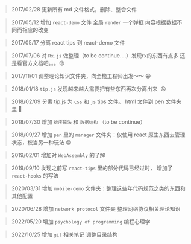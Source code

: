 > 2017/02/28  更新所有 md 文件格式，删除、整合文件

> 2017/05/12  增加 `react-demo` 文件 全局 `render` 一个弹框 内容根据数据不同而相应的改变

> 2017/05/17  分离 react tips 到 react-demo 文件  

> 2017/07/06  对 `Rx.js` 做整理（to be continue....）发现rx的东西有点多 还是看官方文档吧。。。😔

> 2017/11/01  调整理论知识文件夹，向全栈工程师出发～～ 😁   

> 2018/01/18  `tip.js` 发现越来越大需要把有些东西再次分离出来  😡   

> 2018/02/09  分离 tip.js 为 `css` 和 `js` tips 文件。 html 文件到 pen 文件夹里 👻  

> 2018/07/30  增加 `排序算法` 和 `数据结构` （to be continue）

> 2018/09/27  增加 `pen` 里的 `manager` 文件夹：仅使用 react 原生东西去管理状态，权当另一种玩法 😁  

> 2019/02/01  增加对 `WebAssembly` 的了解  

> 2019/09/10  发现之前写 `react-tips` 里的部分代码已经过时， 增加了 `react-hooks` 的写法  

> 2020/03/31  增加 `mobile-demo` 文件夹：整理这些年代码规范之类的东西和其他配置  

> 2020/06/28  增加 `network protocol` 文件夹 整理网络协议相关理论知识

> 2022/05/20  增加 `psychology of programming` 编程心理学  

> 2022/10/25  增加 `git` 相关笔记 调整目录结构 
